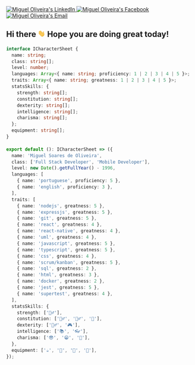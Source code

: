 <a href="https://www.linkedin.com/in/miguelsoliv">
  <img alt="Miguel Oliveira's LinkedIn" src="https://img.shields.io/badge/-LinkedIn-222222?style=flat-square&logo=Linkedin&logoColor=white&link=https://www.linkedin.com/in/miguelsoliv">
</a>
<a href="https://www.facebook.com/miguelosoares">
  <img alt="Miguel Oliveira's Facebook" src="https://img.shields.io/badge/-Facebook-222222?style=flat-square&logo=Facebook&logoColor=white&link=https://www.facebook.com/miguelosoares">
</a>
<a href="mailto:miguelosoares1@hotmail.com">
  <img alt="Miguel Oliveira's Email" src="https://img.shields.io/badge/Email-222222?style=flat-square&logo=gmail&logoColor=white">
</a>

<h2>Hi there <img src="https://github.com/miguelsoliv/miguelsoliv/blob/master/.github/hi.gif" width=20 /> Hope you are doing great today!</h2>

```ts
interface ICharacterSheet {
  name: string;
  class: string[];
  level: number;
  languages: Array<{ name: string; proficiency: 1 | 2 | 3 | 4 | 5 }>;
  traits: Array<{ name: string; greatness: 1 | 2 | 3 | 4 | 5 }>;
  statsSkills: {
    strength: string[];
    constitution: string[];
    dexterity: string[];
    intelligence: string[];
    charisma: string[];
  };
  equipment: string[];
}

export default (): ICharacterSheet => ({
  name: 'Miguel Soares de Oliveira',
  class: ['Full Stack Developer', 'Mobile Developer'],
  level: new Date().getFullYear() - 1996,
  languages: [
    { name: 'portuguese', proficiency: 5 },
    { name: 'english', proficiency: 3 },
  ],
  traits: [
    { name: 'nodejs', greatness: 5 },
    { name: 'expressjs', greatness: 5 },
    { name: 'git', greatness: 5 },
    { name: 'react', greatness: 4 },
    { name: 'react-native', greatness: 4 },
    { name: 'uml', greatness: 4 },
    { name: 'javascript', greatness: 5 },
    { name: 'typescript', greatness: 5 },
    { name: 'css', greatness: 4 },
    { name: 'scrum/kanban', greatness: 5 },
    { name: 'sql', greatness: 2 },
    { name: 'html', greatness: 3 },
    { name: 'docker', greatness: 2 },
    { name: 'jest', greatness: 5 },
    { name: 'supertest', greatness: 4 },
  ],
  statsSkills: {
    strength: ['🏋️‍♂️'],
    constitution: ['🏊‍♂️', '🚴‍♂️', '🏃‍'],
    dexterity: ['🤾‍♂️', '🎮'],
    intelligence: ['📚', '👓'],
    charisma: ['😎', '😁', '🤝'],
  },
  equipment: ['☕', '🍫', '🍕', '🧉'],
});
```
